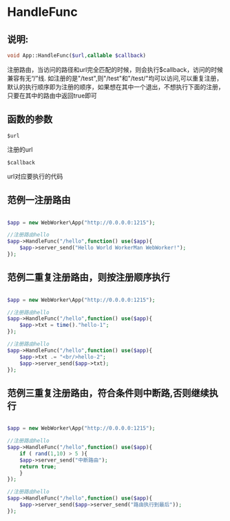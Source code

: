 # HandleFunc
## 说明:
```php
void App::HandleFunc($url,callable $callback)
```

注册路由，当访问的路径和url完全匹配的时候，则会执行$callback，访问的时候兼容有无“/”线. 如注册的是"/test",则"/test"和"/test/"均可以访问,可以重复注册，默认的执行顺序即为注册的顺序，如果想在其中一个退出，不想执行下面的注册，只要在其中的路由中返回true即可


## 函数的参数

``` $url ```

注册的url

``` $callback ```

url对应要执行的代码



## 范例一注册路由


```php

$app = new WebWorker\App("http://0.0.0.0:1215");

//注册路由hello
$app->HandleFunc("/hello",function() use($app){
    $app->server_send("Hello World WorkerMan WebWorker!");
});


```



## 范例二重复注册路由，则按注册顺序执行


```php

$app = new WebWorker\App("http://0.0.0.0:1215");

//注册路由hello
$app->HandleFunc("/hello",function() use($app){
    $app->txt = time()."hello-1";
});

//注册路由hello
$app->HandleFunc("/hello",function() use($app){
    $app->txt .= "<br/>hello-2";
    $app->server_send($app->txt);
});


```



## 范例三重复注册路由，符合条件则中断路,否则继续执行


```php

$app = new WebWorker\App("http://0.0.0.0:1215");

//注册路由hello
$app->HandleFunc("/hello",function() use($app){
    if ( rand(1,10) > 5 ){
	$app->server_send("中断路由");
	return true;
    }
});

//注册路由hello
$app->HandleFunc("/hello",function() use($app){
    $app->server_send($app->server_send("路由执行到最后"));
});


```



